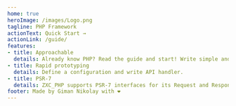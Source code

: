 ```yaml
---
home: true
heroImage: /images/Logo.png
tagline: PHP Framework
actionText: Quick Start →
actionLink: /guide/
features:
- title: Approachable
  details: Already know PHP? Read the guide and start! Write simple and powerful API.
- title: Rapid prototyping
  details: Define a configuration and write API handler.
- title: PSR-7
  details: ZXC_PHP supports PSR-7 interfaces for its Request and Response objects.
footer: Made by Giman Nikolay with ❤️
---
```

